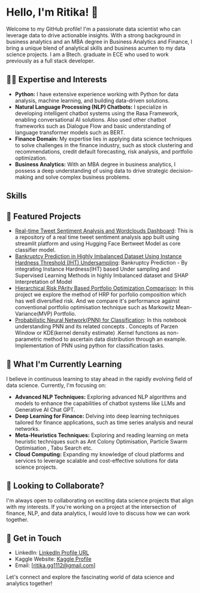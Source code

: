 # Hello, I'm Ritika! 👋

Welcome to my GitHub profile!  I'm a passionate data scientist who can leverage data to drive actionable insights. With a strong background in business analytics and an MBA degree in Business Analytics and Finance, I bring a unique blend of analytical skills and business acumen to my data science projects. I am a Btech. graduate in ECE who used to work previously as a full stack developer.

## 👨‍💻 Expertise and Interests

- **Python:** I have extensive experience working with Python for data analysis, machine learning, and building data-driven solutions.
- **Natural Language Processing (NLP) Chatbots:** I specialize in developing intelligent chatbot systems using the Rasa Framework, enabling conversational AI solutions. Also used other chatbot frameworks such as Dialogue Flow and basic understanding of language transformer models such as BERT.
- **Finance Domain:** My expertise lies in applying data science techniques to solve challenges in the finance industry, such as stock clustering and recommendations, credit default forecasting, risk analysis, and portfolio optimization.
- **Business Analytics:** With an MBA degree in business analytics, I possess a deep understanding of using data to drive strategic decision-making and solve complex business problems.

## Skills


## 🔭 Featured Projects

- [Real-time Tweet Sentiment Analysis and Wordclouds Dashboard](https://github.com/ritzi12/live-tweet-sentiment-app): This is a repository of a real time tweet sentiment analysis app built using streamlit platform and using Hugging Face Bertweet Model as core classifier model.
- [Bankruptcy Prediction in Highly Imbalanced Dataset Using Instance Hardness Threshold (IHT) Undersampling](https://github.com/ritzi12/bankruptcy_iht): Bankruptcy Prediction - By integrating Instance Hardness(IHT) based Under sampling and Supervised Learning Methods in highly Imbalanced dataset and SHAP Interpretation of Model
- [Hierarchical Risk PArity Based Portfolio Optimization Comparison](https://github.com/ritzi12/proj-portfolio-hrp): In this project we explore the method of HRP for porfolio composition which has well diversified risk. And we compare it's performance against conventional portfolio optimisation technique such as Markowitz Mean-Variance(MVP) Portfolio.
- [Probabilistic Neural Network(PNN) for Classification](https://github.com/ritzi12/pnn_probab_neural_net): In this notebook understanding PNN and its related concepts . Concepts of Parzen Window or KDE(kernel density estimate) .Kernel functions as non-parametric method to ascertain data distribution through an example. Implementation of PNN using python for classification tasks.

## 🌱 What I'm Currently Learning

I believe in continuous learning to stay ahead in the rapidly evolving field of data science. Currently, I'm focusing on:

- **Advanced NLP Techniques:** Exploring advanced NLP algorithms and models to enhance the capabilities of chatbot systems like LLMs and Generative AI Chat GPT.
- **Deep Learning for Finance:** Delving into deep learning techniques tailored for finance applications, such as time series analysis and neural networks.
- **Meta-Heuristics Techniques:** Exploring and reading learning on meta heuristic techniques such as Ant Colony Optimisation, Particle Swarm Optimisation , Tabu Search etc. 
- **Cloud Computing:** Expanding my knowledge of cloud platforms and services to leverage scalable and cost-effective solutions for data science projects.

## 👯 Looking to Collaborate?

I'm always open to collaborating on exciting data science projects that align with my interests. If you're working on a project at the intersection of finance, NLP, and data analytics, I would love to discuss how we can work together.

## 💬 Get in Touch

- LinkedIn: [LinkedIn Profile URL](https://www.linkedin.com/in/ritika-gupta-b9197b98/)
- Kaggle Website: [Kaggle Profile](https://www.kaggle.com/ritzig)
- Email: [ritika.gg1112@gmail.com]

Let's connect and explore the fascinating world of data science and analytics together!




<!--
**ritzi12/ritzi12** is a ✨ _special_ ✨ repository because its `README.md` (this file) appears on your GitHub profile.

Here are some ideas to get you started:

- 🔭 I’m currently working on ...
- 🌱 I’m currently learning ...
- 👯 I’m looking to collaborate on ...
- 🤔 I’m looking for help with ...
- 💬 Ask me about ...
- 📫 How to reach me: ...
- 😄 Pronouns: ...
- ⚡ Fun fact: ...
-->
